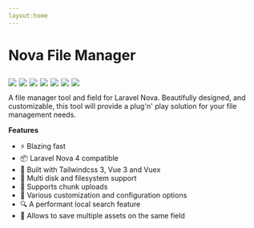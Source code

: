 ```yaml
---
layout:home
---
```

# Nova File Manager

<div style="display: inline-flex; gap: 5px; margin-top:10px;">
<img  src="https://img.shields.io/badge/status-active-success.svg"/>
<img src="https://img.shields.io/badge/license-MIT-blue.svg"/>
<img src="https://img.shields.io/badge/PHP-8-blue.svg"/>
<img src="https://img.shields.io/badge/laravel%2Fnova-4-cyan.svg"/>
<img src="https://img.shields.io/packagist/v/bbs-lab/nova-file-manager.svg"/>
<img src="https://img.shields.io/packagist/dt/bbs-lab/nova-file-manager.svg"/>
<img src="https://github.com/BBS-Lab/nova-file-manager/actions/workflows/tests.yml/badge.svg?branch=main"/>
</div>


A file manager tool and field for Laravel Nova. Beautifully designed, and customizable, this tool will provide a plug'n'
play solution for your file management needs.

**Features**

- ⚡️ Blazing fast
- 📦️ Laravel Nova 4 compatible
- 💅 Built with Tailwindcss 3, Vue 3 and Vuex
- 💽 Multi disk and filesystem support
- 🧩 Supports chunk uploads
- 🔧 Various customization and configuration options
- 🔍 A performant local search feature
- 🤹‍ Allows to save multiple assets on the same field

